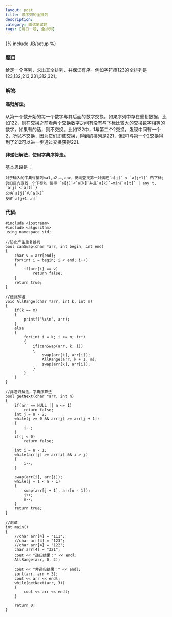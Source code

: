 ```yaml
---
layout: post
title: 求序列的全排列
description: 
category: 面试笔试题
tags: [每日一题, 全排列]
---
```

{% include JB/setup %}

### 题目
给定一个序列，求出其全排列，并保证有序。例如字符串123的全排列是123,132,213,231,312,321。

### 解答

#### 递归解法。
从第一个数开始的每一个数字与其后面的数字交换。如果序列中存在重复数据，比如122，则在交换之前看两个交换数字之间有没有与下标比较大的交换数字相等的数字，如果有的话，则不交换。比如122中，1与第二个2交换，发现中间有一个2，所以不交换，因为它们即使交换，得到的排列是221，但是1与第一个2交换得到了212可以进一步通过交换获得221.

#### 非递归解法，使用字典序算法。
基本思路是：

    对于输入的字典许排列<a1,a2,…,an>，反向查找第一对满足`a[j]` < `a[j+1]` 的下标j
    仍旧反向查找一个下标k，使得 `a[j]`<`a[k]`并且`a[k]`=min{`a[t]` | any t, `a[j]`<`a[t]`}
    交换`a[j]`和`a[k]`
    反转`a[j+1..n]`  

### 代码

	#include <iostream>  
	#include <algorithm>  
	using namespace std;  
  
	//防止产生重复排列  
	bool canSwap(char *arr, int begin, int end)  
	{  
    	char v = arr[end];  
    	for(int i = begin; i < end; i++)  
    	{  
    	    if(arr[i] == v)  
    	        return false;  
    	}  
    	return true;  
	}  
  
	//递归解法  
	void AllRange(char *arr, int k, int m)  
	{  
    	if(k == m)  
    	{  
    	    printf("%s\n", arr);  
    	}  
    	else  
    	{  
    	    for(int i = k; i <= m; i++)  
    	    {  
    	        if(canSwap(arr, k, i))  
    	        {  
    	            swap(arr[k], arr[i]);  
    	            AllRange(arr, k + 1, m);  
    	            swap(arr[k], arr[i]);  
    	        }  
    	    }  
    	}  
	}  
  
	//非递归解法，字典序算法  
	bool getNext(char *arr, int n)  
	{  
    	if(arr == NULL || n <= 1)  
    	    return false;  
    	int j = n - 2;  
    	while(j >= 0 && arr[j] >= arr[j + 1])  
    	{  
    	    j--;  
    	}  
    	if(j < 0)  
    	    return false;  
  	
    	int i = n - 1;  
    	while(arr[j] >= arr[i] && i > j)  
    	{  
    	    i--;  
    	}  
  	
    	swap(arr[i], arr[j]);  
    	while(j + 1 < n - 1)  
    	{  
    	    swap(arr[j + 1], arr[n - 1]);  
    	    j++;  
    	    n--;  
    	}  
    	return true;  
	}  
  
	//测试  
	int main()  
	{  
    	//char arr[4] = "111";  
    	//char arr[4] = "123";  
    	//char arr[4] = "122";  
    	char arr[4] = "321";  
    	cout << "递归结果：" << endl;  
    	AllRange(arr, 0, 2);  
  	
    	cout << "非递归结果：" << endl;  
    	sort(arr, arr + 3);  
    	cout << arr << endl;  
    	while(getNext(arr, 3))  
    	{  
    	    cout << arr << endl;  
    	}  
  	
    	return 0;  
	}  

